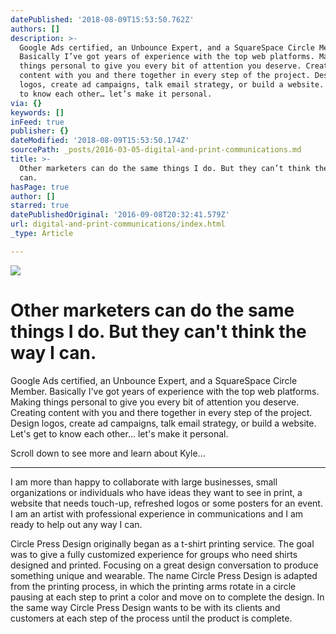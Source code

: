 ```yaml
---
datePublished: '2018-08-09T15:53:50.762Z'
authors: []
description: >-
  Google Ads certified, an Unbounce Expert, and a SquareSpace Circle Member.
  Basically I’ve got years of experience with the top web platforms. Making
  things personal to give you every bit of attention you deserve. Creating
  content with you and there together in every step of the project. Design
  logos, create ad campaigns, talk email strategy, or build a website. Let’s get
  to know each other… let’s make it personal.
via: {}
keywords: []
inFeed: true
publisher: {}
dateModified: '2018-08-09T15:53:50.174Z'
sourcePath: _posts/2016-03-05-digital-and-print-communications.md
title: >-
  Other marketers can do the same things I do. But they can’t think the way I
  can.
hasPage: true
author: []
starred: true
datePublishedOriginal: '2016-09-08T20:32:41.579Z'
url: digital-and-print-communications/index.html
_type: Article

---
```

![](https://the-grid-user-content.s3-us-west-2.amazonaws.com/6469b073-eb47-45c5-bb4e-78569682f600.png)

# Other marketers can do the same things I do. But they can't think the way I can.

Google Ads certified, an Unbounce Expert, and a SquareSpace Circle Member. Basically I've got years of experience with the top web platforms. Making things personal to give you every bit of attention you deserve. Creating content with you and there together in every step of the project. Design logos, create ad campaigns, talk email strategy, or build a website. Let's get to know each other... let's make it personal.

Scroll down to see more and learn about Kyle...

---

I am more than happy to collaborate with large businesses, small organizations or individuals who have ideas they want to see in print, a website that needs touch-up, refreshed logos or some posters for an event. I am an artist with professional experience in communications and I am ready to help out any way I can.

Circle Press Design originally began as a t-shirt printing service. The goal was to give a fully customized experience for groups who need shirts designed and printed. Focusing on a great design conversation to produce something unique and wearable. The name Circle Press Design is adapted from the printing process, in which the printing arms rotate in a circle pausing at each step to print a color and move on to complete the design. In the same way Circle Press Design wants to be with its clients and customers at each step of the process until the product is complete.